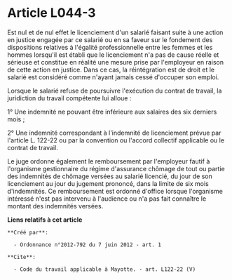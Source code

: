 # Article L044-3

Est nul et de nul effet le licenciement d'un salarié faisant suite à une action en justice engagée par ce salarié ou en sa
faveur sur le fondement des dispositions relatives à l'égalité professionnelle entre les femmes et les hommes lorsqu'il est
établi que le licenciement n'a pas de cause réelle et sérieuse et constitue en réalité une mesure prise par l'employeur en
raison de cette action en justice. Dans ce cas, la réintégration est de droit et le salarié est considéré comme n'ayant
jamais cessé d'occuper son emploi. 

Lorsque le salarié refuse de poursuivre l'exécution du contrat de travail, la juridiction du travail compétente lui alloue : 

1° Une indemnité ne pouvant être inférieure aux salaires des six derniers mois ; 

2° Une indemnité correspondant à l'indemnité de licenciement prévue par l'article L. 122-22 ou par la convention ou l'accord
collectif applicable ou le contrat de travail. 

Le juge ordonne également le remboursement par l'employeur fautif à l'organisme gestionnaire du régime d'assurance chômage de
tout ou partie des indemnités de chômage versées au salarié licencié, du jour de son licenciement au jour du jugement
prononcé, dans la limite de six mois d'indemnités. Ce remboursement est ordonné d'office lorsque l'organisme intéressé n'est
pas intervenu à l'audience ou n'a pas fait connaître le montant des indemnités versées.

**Liens relatifs à cet article**

	**Créé par**:

	  - Ordonnance n°2012-792 du 7 juin 2012 - art. 1

	**Cite**:

	  - Code du travail applicable à Mayotte. - art. L122-22 (V)
